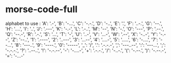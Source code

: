 # morse-code-full

alphabet to use : 
            'A': '.-', 'B': '-...', 'C': '-.-.',
            'D': '-..', 'E': '.', 'F': '..-.',
            'G': '--.', 'H': '....', 'I': '..',
            'J': '.---', 'K': '-.-', 'L': '.-..',
            'M': '--', 'N': '-.', 'O': '---',
            'P': '.--.', 'Q': '--.-', 'R': '.-.',
            'S': '...', 'T': '-', 'U': '..-',
            'V': '...-', 'W': '.--', 'X': '-..-',
            'Y': '-.--', 'Z': '--..',
            '1': '.----', '2': '..---', '3': '...--',
            '4': '....-', '5': '.....', '6': '-....',
            '7': '--...', '8': '---..', '9': '----.',
            '0': '-----',
            '_': '/',
            '.': '.-.-.-', ',': '---..--', ':': '---...',
            ';': '-.-.-.', '?': '..--..', '!': '-.-.--',
            '-': '-....-', '+': '.-.-.', '/': '-..-.',
            '(': '-.--.', ')': '-.--.-', '=': '-...-'
            
            

